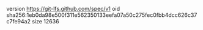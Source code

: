 version https://git-lfs.github.com/spec/v1
oid sha256:1eb0da98e500f311e562350133eefa07a50c275fec0fbb4dcc626c37c7fe94a2
size 12636
